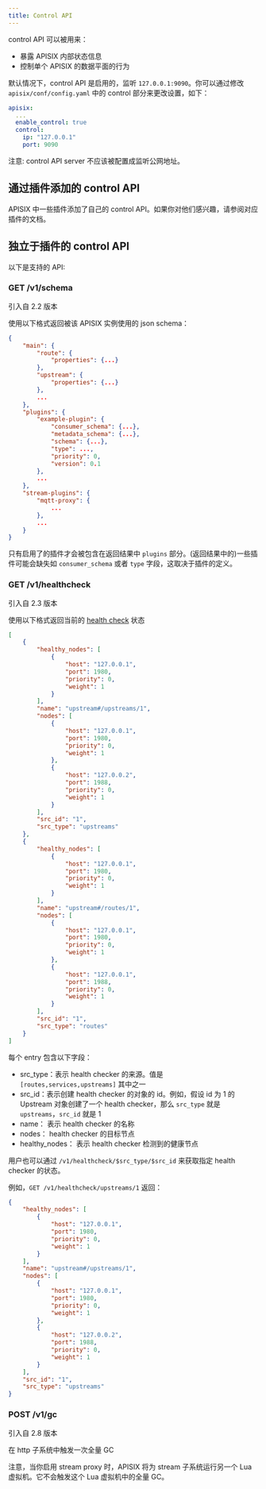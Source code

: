 ```yaml
---
title: Control API
---
```


<!--
#
# Licensed to the Apache Software Foundation (ASF) under one or more
# contributor license agreements.  See the NOTICE file distributed with
# this work for additional information regarding copyright ownership.
# The ASF licenses this file to You under the Apache License, Version 2.0
# (the "License"); you may not use this file except in compliance with
# the License.  You may obtain a copy of the License at
#
#     http://www.apache.org/licenses/LICENSE-2.0
#
# Unless required by applicable law or agreed to in writing, software
# distributed under the License is distributed on an "AS IS" BASIS,
# WITHOUT WARRANTIES OR CONDITIONS OF ANY KIND, either express or implied.
# See the License for the specific language governing permissions and
# limitations under the License.
#
-->

control API 可以被用来：

* 暴露 APISIX 内部状态信息
* 控制单个 APISIX 的数据平面的行为

默认情况下，control API 是启用的，监听 `127.0.0.1:9090`。你可以通过修改 `apisix/conf/config.yaml` 中的 control 部分来更改设置，如下：

```yaml
apisix:
  ...
  enable_control: true
  control:
    ip: "127.0.0.1"
    port: 9090
```

注意: control API server 不应该被配置成监听公网地址。

## 通过插件添加的 control API

APISIX 中一些插件添加了自己的 control API。如果你对他们感兴趣，请参阅对应插件的文档。

## 独立于插件的 control API

以下是支持的 API:

### GET /v1/schema

引入自 2.2 版本

使用以下格式返回被该 APISIX 实例使用的 json schema：

```json
{
    "main": {
        "route": {
            "properties": {...}
        },
        "upstream": {
            "properties": {...}
        },
        ...
    },
    "plugins": {
        "example-plugin": {
            "consumer_schema": {...},
            "metadata_schema": {...},
            "schema": {...},
            "type": ...,
            "priority": 0,
            "version": 0.1
        },
        ...
    },
    "stream-plugins": {
        "mqtt-proxy": {
            ...
        },
        ...
    }
}
```

只有启用了的插件才会被包含在返回结果中 `plugins` 部分。(返回结果中的)一些插件可能会缺失如 `consumer_schema` 或者 `type` 字段，这取决于插件的定义。

### GET /v1/healthcheck

引入自 2.3 版本

使用以下格式返回当前的 [health check](health-check.md) 状态

```json
[
    {
        "healthy_nodes": [
            {
                "host": "127.0.0.1",
                "port": 1980,
                "priority": 0,
                "weight": 1
            }
        ],
        "name": "upstream#/upstreams/1",
        "nodes": [
            {
                "host": "127.0.0.1",
                "port": 1980,
                "priority": 0,
                "weight": 1
            },
            {
                "host": "127.0.0.2",
                "port": 1988,
                "priority": 0,
                "weight": 1
            }
        ],
        "src_id": "1",
        "src_type": "upstreams"
    },
    {
        "healthy_nodes": [
            {
                "host": "127.0.0.1",
                "port": 1980,
                "priority": 0,
                "weight": 1
            }
        ],
        "name": "upstream#/routes/1",
        "nodes": [
            {
                "host": "127.0.0.1",
                "port": 1980,
                "priority": 0,
                "weight": 1
            },
            {
                "host": "127.0.0.1",
                "port": 1988,
                "priority": 0,
                "weight": 1
            }
        ],
        "src_id": "1",
        "src_type": "routes"
    }
]
```

每个 entry 包含以下字段：

* src_type：表示 health checker 的来源。值是 `[routes,services,upstreams]` 其中之一
* src_id：表示创建 health checker 的对象的 id。例如，假设 id 为 1 的 Upstream 对象创建了一个 health checker，那么 `src_type` 就是 `upstreams`，`src_id` 就是 1
* name： 表示 health checker 的名称
* nodes： health checker 的目标节点
* healthy_nodes： 表示 health checker 检测到的健康节点

用户也可以通过 `/v1/healthcheck/$src_type/$src_id` 来获取指定 health checker 的状态。

例如，`GET /v1/healthcheck/upstreams/1` 返回：

```json
{
    "healthy_nodes": [
        {
            "host": "127.0.0.1",
            "port": 1980,
            "priority": 0,
            "weight": 1
        }
    ],
    "name": "upstream#/upstreams/1",
    "nodes": [
        {
            "host": "127.0.0.1",
            "port": 1980,
            "priority": 0,
            "weight": 1
        },
        {
            "host": "127.0.0.2",
            "port": 1988,
            "priority": 0,
            "weight": 1
        }
    ],
    "src_id": "1",
    "src_type": "upstreams"
}
```

### POST /v1/gc

引入自 2.8 版本

在 http 子系统中触发一次全量 GC

注意，当你启用 stream proxy 时，APISIX 将为 stream 子系统运行另一个 Lua 虚拟机。它不会触发这个 Lua 虚拟机中的全量 GC。
